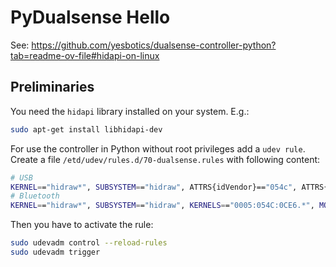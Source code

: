 # PyDualsense Hello

See: https://github.com/yesbotics/dualsense-controller-python?tab=readme-ov-file#hidapi-on-linux

## Preliminaries

You need the `hidapi` library installed on your system. E.g.:
```bash
sudo apt-get install libhidapi-dev
```

For use the controller in Python without root privileges add a `udev rule`.
Create a file `/etd/udev/rules.d/70-dualsense.rules` with following content:
```bash
# USB
KERNEL=="hidraw*", SUBSYSTEM=="hidraw", ATTRS{idVendor}=="054c", ATTRS{idProduct}=="0ce6", MODE="0666"
# Bluetooth
KERNEL=="hidraw*", SUBSYSTEM=="hidraw", KERNELS=="0005:054C:0CE6.*", MODE="0666"
```

Then you have to activate the rule:
```bash
sudo udevadm control --reload-rules
sudo udevadm trigger
```


## 